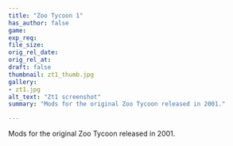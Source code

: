```yaml
---
title: "Zoo Tycoon 1"
has_author: false
game:
exp_req: 
file_size: 
orig_rel_date:
orig_rel_at:
draft: false
thumbnail: zt1_thumb.jpg
gallery:
- zt1.jpg
alt_text: "Zt1 screenshot"
summary: "Mods for the original Zoo Tycoon released in 2001."

---
```


Mods for the original Zoo Tycoon released in 2001.